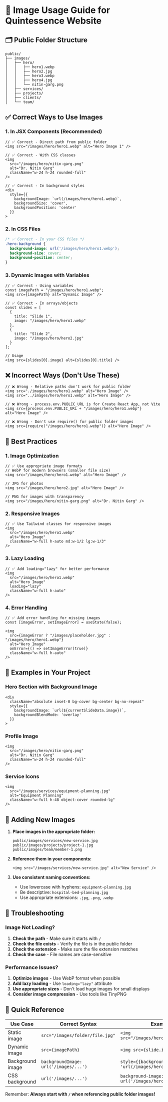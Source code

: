 # 📸 Image Usage Guide for Quintessence Website

## 🗂️ **Public Folder Structure**

```
public/
├── images/
│   ├── hero/
│   │   ├── hero1.webp
│   │   ├── hero2.jpg
│   │   ├── hero3.webp
│   │   ├── hero4.jpg
│   │   └── nitin-garg.png
│   ├── services/
│   ├── projects/
│   ├── clients/
│   └── team/
```

## ✅ **Correct Ways to Use Images**

### 1. **In JSX Components (Recommended)**

```tsx
// ✅ Correct - Direct path from public folder
<img src="/images/hero/hero1.webp" alt="Hero Image 1" />

// ✅ Correct - With CSS classes
<img 
  src="/images/hero/nitin-garg.png" 
  alt="Dr. Nitin Garg" 
  className="w-24 h-24 rounded-full" 
/>

// ✅ Correct - In background styles
<div 
  style={{
    backgroundImage: `url(/images/hero/hero1.webp)`,
    backgroundSize: 'cover',
    backgroundPosition: 'center'
  }}
>
```

### 2. **In CSS Files**

```css
/* ✅ Correct - In your CSS files */
.hero-background {
  background-image: url('/images/hero/hero1.webp');
  background-size: cover;
  background-position: center;
}
```

### 3. **Dynamic Images with Variables**

```tsx
// ✅ Correct - Using variables
const imagePath = "/images/hero/hero1.webp";
<img src={imagePath} alt="Dynamic Image" />

// ✅ Correct - In arrays/objects
const slides = [
  {
    title: "Slide 1",
    image: "/images/hero/hero1.webp"
  },
  {
    title: "Slide 2", 
    image: "/images/hero/hero2.jpg"
  }
];

// Usage
<img src={slides[0].image} alt={slides[0].title} />
```

## ❌ **Incorrect Ways (Don't Use These)**

```tsx
// ❌ Wrong - Relative paths don't work for public folder
<img src="./images/hero/hero1.webp" alt="Hero Image" />
<img src="../images/hero/hero1.webp" alt="Hero Image" />

// ❌ Wrong - process.env.PUBLIC_URL is for Create React App, not Vite
<img src={process.env.PUBLIC_URL + "/images/hero/hero1.webp"} alt="Hero Image" />

// ❌ Wrong - Don't use require() for public folder images
<img src={require("/images/hero/hero1.webp")} alt="Hero Image" />
```

## 🎯 **Best Practices**

### 1. **Image Optimization**

```tsx
// ✅ Use appropriate image formats
// WebP for modern browsers (smaller file size)
<img src="/images/hero/hero1.webp" alt="Hero Image" />

// JPG for photos
<img src="/images/hero/hero2.jpg" alt="Hero Image" />

// PNG for images with transparency
<img src="/images/hero/nitin-garg.png" alt="Dr. Nitin Garg" />
```

### 2. **Responsive Images**

```tsx
// ✅ Use Tailwind classes for responsive images
<img 
  src="/images/hero/hero1.webp" 
  alt="Hero Image"
  className="w-full h-auto md:w-1/2 lg:w-1/3"
/>
```

### 3. **Lazy Loading**

```tsx
// ✅ Add loading="lazy" for better performance
<img 
  src="/images/hero/hero1.webp" 
  alt="Hero Image"
  loading="lazy"
  className="w-full h-auto"
/>
```

### 4. **Error Handling**

```tsx
// ✅ Add error handling for missing images
const [imageError, setImageError] = useState(false);

<img 
  src={imageError ? "/images/placeholder.jpg" : "/images/hero/hero1.webp"}
  alt="Hero Image"
  onError={() => setImageError(true)}
  className="w-full h-auto"
/>
```

## 🚀 **Examples in Your Project**

### Hero Section with Background Image

```tsx
<div 
  className="absolute inset-0 bg-cover bg-center bg-no-repeat"
  style={{
    backgroundImage: `url(${currentSlideData.image})`,
    backgroundBlendMode: 'overlay'
  }}
>
```

### Profile Image

```tsx
<img 
  src="/images/hero/nitin-garg.png" 
  alt="Dr. Nitin Garg" 
  className="w-24 h-24 rounded-full" 
/>
```

### Service Icons

```tsx
<img 
  src="/images/services/equipment-planning.jpg" 
  alt="Equipment Planning" 
  className="w-full h-48 object-cover rounded-lg"
/>
```

## 📁 **Adding New Images**

1. **Place images in the appropriate folder:**
   ```
   public/images/services/new-service.jpg
   public/images/projects/project-1.jpg
   public/images/team/member-1.png
   ```

2. **Reference them in your components:**
   ```tsx
   <img src="/images/services/new-service.jpg" alt="New Service" />
   ```

3. **Use consistent naming conventions:**
   - Use lowercase with hyphens: `equipment-planning.jpg`
   - Be descriptive: `hospital-bed-planning.jpg`
   - Use appropriate extensions: `.jpg`, `.png`, `.webp`

## 🔧 **Troubleshooting**

### Image Not Loading?

1. **Check the path** - Make sure it starts with `/`
2. **Check the file exists** - Verify the file is in the public folder
3. **Check the extension** - Make sure the file extension matches
4. **Check the case** - File names are case-sensitive

### Performance Issues?

1. **Optimize images** - Use WebP format when possible
2. **Add lazy loading** - Use `loading="lazy"` attribute
3. **Use appropriate sizes** - Don't load huge images for small displays
4. **Consider image compression** - Use tools like TinyPNG

## 📝 **Quick Reference**

| Use Case | Correct Syntax | Example |
|----------|---------------|---------|
| Static image | `src="/images/folder/file.jpg"` | `<img src="/images/hero/hero1.webp" />` |
| Dynamic image | `src={imagePath}` | `<img src={slide.image} />` |
| Background image | `backgroundImage: url('/images/...')` | `style={{backgroundImage: 'url(/images/hero/hero1.webp)'}}` |
| CSS background | `url('/images/...')` | `background-image: url('/images/hero/hero1.webp');` |

Remember: **Always start with `/` when referencing public folder images!**
